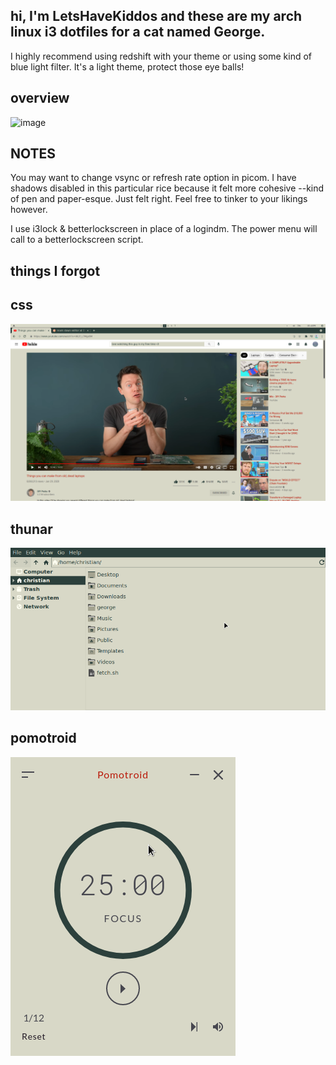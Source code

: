 ## hi, I'm LetsHaveKiddos and these are my arch linux i3 dotfiles for a cat named George.

I highly recommend using redshift with your theme or using some kind of blue light filter. It's a light theme, protect those eye balls!


## overview
![image](https://github.com/LetsHaveKiddos/dots-george/blob/main/george/screens/reddit-screens/reddit-screen.png)



## NOTES

You may want to change vsync or refresh rate option in picom. I have shadows disabled in this particular rice because it felt more cohesive --kind of pen and paper-esque. Just felt right. Feel free to tinker to your likings however.

I use i3lock & betterlockscreen in place of a logindm. The power menu will call to a betterlockscreen script.


## things I forgot 


## css
![image](george/screens/window-screens/css.png)

## thunar
![image](george/screens/window-screens/thunar.png)

## pomotroid

![image](george/screens/window-screens/pomotroid.png)
